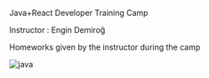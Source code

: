 Java+React Developer Training Camp

Instructor : Engin Demiroğ 

Homeworks given by the instructor during the camp


![java](https://user-images.githubusercontent.com/79155927/120979769-97b59a80-c77e-11eb-8ee5-40b4ac866518.png)
